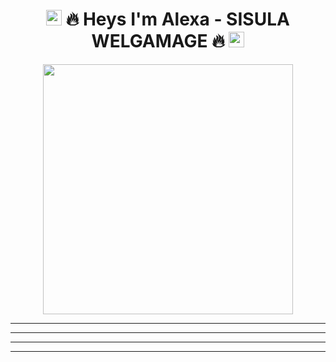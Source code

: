 <h1 align="center"><img src="https://github.com/souvikguria98/souvikguria98/blob/master/Hi.gif" width="25"> 🔥 Heys I'm Alexa - SISULA WELGAMAGE 🔥 <img src="https://github.com/souvikguria98/souvikguria98/blob/master/Hi.gif" width="25"></h2>




<p align="center"><img src="https://i.hizliresim.com/lhyw9kg.jfif" width="400"></a></p>


---
 ___
 








<!-- programming langs i work-->
<p align="center">


 



---
 ___
